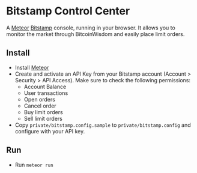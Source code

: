 # Bitstamp Control Center

A [Meteor](https://www.meteor.com/) [Bitstamp](https://www.bitstamp.net) console, running in your browser.
It allows you to monitor the market through BitcoinWisdom and easily place limit orders.

## Install

* Install [Meteor](https://www.meteor.com/)
* Create and activate an API Key from your Bitstamp account (Account > Security > API Access). Make sure to check the following permissions:
  * Account Balance
  * User transactions
  * Open orders
  * Cancel order
  * Buy limit orders
  * Sell limit orders
* Copy `private/bitstamp.config.sample` to `private/bitstamp.config` and configure with your API key.

## Run

* Run `meteor run`

